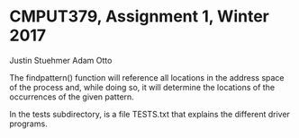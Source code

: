 CMPUT379, Assignment 1, Winter 2017
===================================
Justin Stuehmer
Adam Otto

The findpattern() function will reference all locations in
the address space of the process and, while doing so, it
will determine the locations of the occurrences of the given
pattern.

In the tests subdirectory, is a file TESTS.txt that explains
the different driver programs.



